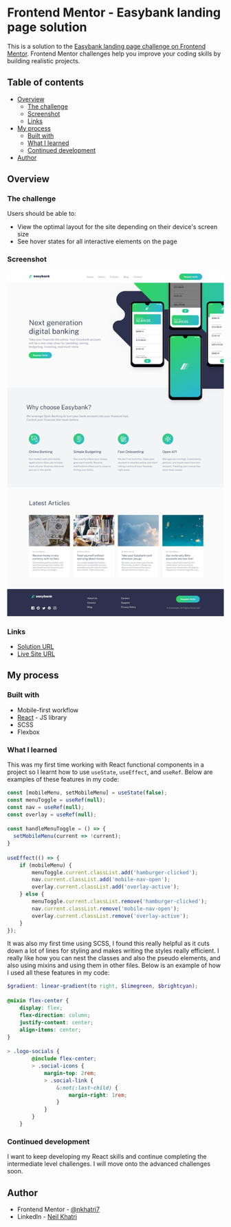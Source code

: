 # Frontend Mentor - Easybank landing page solution

This is a solution to the [Easybank landing page challenge on Frontend Mentor](https://www.frontendmentor.io/challenges/easybank-landing-page-WaUhkoDN). Frontend Mentor challenges help you improve your coding skills by building realistic projects. 

## Table of contents

- [Overview](#overview)
  - [The challenge](#the-challenge)
  - [Screenshot](#screenshot)
  - [Links](#links)
- [My process](#my-process)
  - [Built with](#built-with)
  - [What I learned](#what-i-learned)
  - [Continued development](#continued-development)
- [Author](#author)

## Overview

### The challenge

Users should be able to:

- View the optimal layout for the site depending on their device's screen size
- See hover states for all interactive elements on the page

### Screenshot

![](./design/completed-screenshots/completed-desktop.png)

### Links

- [Solution URL](https://www.frontendmentor.io/solutions/easybank-landing-page-using-react-scss-and-mobilefirst-workflow--AIOhxE7Z)
- [Live Site URL](https://nkhatri7.github.io/easybank-landing-page/)

## My process

### Built with

- Mobile-first workflow
- [React](https://reactjs.org/) - JS library
- SCSS
- Flexbox

### What I learned

This was my first time working with React functional components in a project so I learnt how to use `useState`, `useEffect`, and `useRef`. Below are examples of these features in my code:
```js
const [mobileMenu, setMobileMenu] = useState(false);
const menuToggle = useRef(null);
const nav = useRef(null);
const overlay = useRef(null);

const handleMenuToggle = () => {
  setMobileMenu(current => !current);
}

useEffect(() => {
    if (mobileMenu) {
        menuToggle.current.classList.add('hamburger-clicked');
        nav.current.classList.add('mobile-nav-open');
        overlay.current.classList.add('overlay-active');
    } else {
        menuToggle.current.classList.remove('hamburger-clicked');
        nav.current.classList.remove('mobile-nav-open');
        overlay.current.classList.remove('overlay-active');
    }
});
```

It was also my first time using SCSS, I found this really helpful as it cuts down a lot of lines for styling and makes writing the styles really efficient. I really like how you can nest the classes and also the pseudo elements, and also using mixins and using them in other files. Below is an example of how I used all these features in my code:
```scss
$gradient: linear-gradient(to right, $limegreen, $brightcyan);

@mixin flex-center {
    display: flex;
    flex-direction: column;
    justify-content: center;
    align-items: center;
}

> .logo-socials {
        @include flex-center;
        > .social-icons {
            margin-top: 2rem;
            > .social-link {
                &:not(:last-child) {
                    margin-right: 1rem;
                }
            }
        }
    }
```

### Continued development

I want to keep developing my React skills and continue completing the intermediate level challenges. I will move onto the advanced challenges soon.

## Author

- Frontend Mentor - [@nkhatri7](https://www.frontendmentor.io/profile/nkhatri7)
- LinkedIn - [Neil Khatri](https://www.linkedin.com/in/neilkhatri/)
